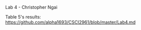 Lab 4 - Christopher Ngai

Table 5's results: https://github.com/alpha1693/CSCI2961/blob/master/Lab4.md